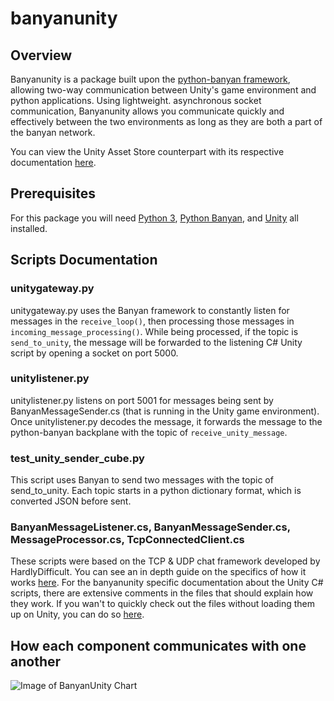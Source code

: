 # banyanunity

## Overview

Banyanunity is a package built upon the [python-banyan framework](https://mryslab.github.io/python_banyan/), allowing two-way communication between Unity's game environment and python applications. Using lightweight. asynchronous socket communication, Banyanunity allows you communicate quickly and effectively between the two environments as long as they are both a part of the banyan network.  

You can view the Unity Asset Store counterpart with its respective documentation [here](https://assetstore.unity.com/packages/tools/integration/banyan-unity-124623).

## Prerequisites
For this package you will need [Python 3](https://www.python.org/downloads/release/python-354/), [Python Banyan](https://mryslab.github.io/python_banyan/install/), and [Unity](https://store.unity.com/) all installed.

## Scripts Documentation

### unitygateway.py
unitygateway.py uses the Banyan framework to constantly listen for messages in the `receive_loop()`, then processing those messages in `incoming_message_processing()`. While being processed, if the topic is `send_to_unity`, the message will be forwarded to the listening C# Unity script by opening a socket on port 5000. 

### unitylistener.py
unitylistener.py listens on port 5001 for messages being sent by BanyanMessageSender.cs (that is running in the Unity game environment). Once unitylistener.py decodes the message, it forwards the message to the python-banyan backplane with the topic of `receive_unity_message`.

### test_unity_sender_cube.py
This script uses Banyan to send two messages with the topic of send_to_unity. Each topic starts in a python dictionary format, which is converted JSON before sent.

### BanyanMessageListener.cs, BanyanMessageSender.cs, MessageProcessor.cs, TcpConnectedClient.cs
These scripts were based on the TCP & UDP chat framework developed by HardlyDifficult. You can see an in depth guide on the specifics of how it works [here](https://www.youtube.com/watch?v=MW91_l2dnnU&ab_channel=HardlyDifficult). For the banyanunity specific documentation about the Unity C# scripts, there are extensive comments in the files that should explain how they work. If you wan't to quickly check out the files without loading them up on Unity, you can do so [here](https://github.com/NoahMoscovici/banyanunity/tree/master/unity%20components).

## How each component communicates with one another
![Image of BanyanUnity Chart](https://github.com/NoahMoscovici/unitybanyan/blob/master/BanyanUnity.png)
